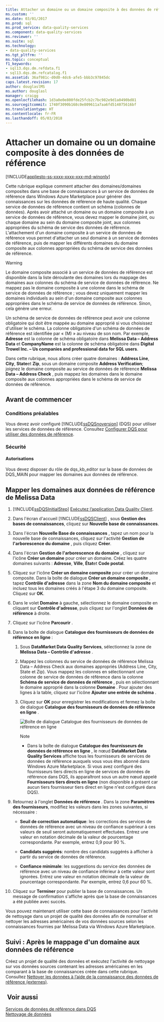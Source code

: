 ```yaml
---
title: Attacher un domaine ou un domaine composite à des données de référence | Microsoft Docs
ms.custom: ''
ms.date: 03/01/2017
ms.prod: sql
ms.prod_service: data-quality-services
ms.component: data-quality-services
ms.reviewer: ''
ms.suite: sql
ms.technology:
- data-quality-services
ms.tgt_pltfrm: ''
ms.topic: conceptual
f1_keywords:
- sql13.dqs.dm.refdata.f1
- sql13.dqs.dm.refcatalog.f1
ms.assetid: 36af981c-d0d0-4dc6-afe5-bbb3c97845dc
caps.latest.revision: 17
author: douglaslMS
ms.author: douglasl
manager: craigg
ms.openlocfilehash: 1d3a0e0e800fde25fcb2c7bc982e9d1a0490bd81
ms.sourcegitcommit: 1740f3090b168c0e809611a7aa6fd514075616bf
ms.translationtype: HT
ms.contentlocale: fr-FR
ms.lasthandoff: 05/03/2018
---
```

# <a name="attach-domain-or-composite-domain-to-reference-data"></a>Attacher un domaine ou un domaine composite à des données de référence

[!INCLUDE[appliesto-ss-xxxx-xxxx-xxx-md-winonly](../includes/appliesto-ss-xxxx-xxxx-xxx-md-winonly.md)]

  Cette rubrique explique comment attacher des domaines/domaines composites dans une base de connaissances à un service de données de référence dans Windows Azure Marketplace pour générer des connaissances sur les données de référence de haute qualité. Chaque service de données de référence contient un schéma (colonnes de données). Après avoir attaché un domaine ou un domaine composite à un service de données de référence, vous devez mapper le domaine joint, ou chaque domaine au sein du domaine composite joint, aux colonnes appropriées du schéma de service des données de référence. L'attachement d'un domaine composite à un service de données de référence vous permet d'attacher un seul domaine à un service de données de référence, puis de mapper les différents domaines du domaine composite aux colonnes appropriées du schéma de service des données de référence.  
  
> [!WARNING]  
>  Le domaine composite associé à un service de données de référence est disponible dans la liste déroulante des domaines lors du mappage des domaines aux colonnes du schéma de service de données de référence. Ne mappez pas le domaine composite à une colonne dans le schéma de service de données de référence ; vous devez uniquement mapper les domaines individuels au sein d'un domaine composite aux colonnes appropriées dans le schéma de service de données de référence. Sinon, cela génère une erreur.  
  
 Un schéma de service de données de référence peut avoir une colonne obligatoire qui doit être mappée au domaine approprié si vous choisissez d'utiliser le schéma. La colonne obligatoire d'un schéma de données de référence est identifiée par « (M) » au niveau de son nom. Par exemple, **Adresse** est la colonne de schéma obligatoire dans **Melissa Data – Address Data** et **CompanyName** est la colonne de schéma obligatoire dans **Digital Trowel Inc. – Us companies and professional data for SQL users**.  
  
 Dans cette rubrique, nous allons créer quatre domaines : **Address Line**, **City**, **State**et **Zip**, sous un domaine composite **Address Verification**; joignez le domaine composite au service de données de référence **Melissa Data – Address Check** , puis mappez les domaines dans le domaine composite aux colonnes appropriées dans le schéma de service de données de référence.  
  
## <a name="before-you-begin"></a>Avant de commencer  
  
###  <a name="Prerequisites"></a> Conditions préalables  
 Vous devez avoir configuré [!INCLUDE[ssDQSnoversion](../includes/ssdqsnoversion-md.md)] (DQS) pour utiliser les services de données de référence. Consultez [Configurer DQS pour utiliser des données de référence](../data-quality-services/configure-dqs-to-use-reference-data.md).  
  
###  <a name="Security"></a> Sécurité  
  
#### <a name="permissions"></a>Autorisations  
 Vous devez disposer du rôle de dqs_kb_editor sur la base de données de DQS_MAIN pour mapper les domaines aux données de référence.  
  
##  <a name="Map"></a> Mapper les domaines aux données de référence de Melissa Data  
  
1.  [!INCLUDE[ssDQSInitialStep](../includes/ssdqsinitialstep-md.md)] [Exécutez l’application Data Quality Client](../data-quality-services/run-the-data-quality-client-application.md).  
  
2.  Dans l'écran d'accueil [!INCLUDE[ssDQSClient](../includes/ssdqsclient-md.md)] , sous **Gestion des bases de connaissances**, cliquez sur **Nouvelle base de connaissances**.  
  
3.  Dans l'écran **Nouvelle Base de connaissances** , tapez un nom pour la nouvelle base de connaissances, cliquez sur l'activité **Gestion de l'arborescence du domaine** , puis cliquez **Créer**.  
  
4.  Dans l'écran **Gestion de l'arborescence du domaine** , cliquez sur l'icône **Créer un domaine** pour créer un domaine. Créez les quatre domaines suivants : **Adresse**, **Ville**, **État**et **Code postal**.  
  
5.  Cliquez sur l'icône **Créer un domaine composite** pour créer un domaine composite. Dans la boîte de dialogue **Créer un domaine composite** , tapez **Contrôle d'adresse** dans la zone **Nom du domaine composite** et incluez tous les domaines créés à l'étape 3 du domaine composite. Cliquez sur **OK**.  
  
6.  Dans le volet **Domaine** à gauche, sélectionnez le domaine composite en cliquant sur **Contrôle d'adresse**, puis cliquez sur l'onglet **Données de référence** à droite.  
  
7.  Cliquez sur l'icône **Parcourir** .  
  
8.  Dans la boîte de dialogue **Catalogue des fournisseurs de données de référence en ligne** :  
  
    1.  Sous **DataMarket Data Quality Services**, sélectionnez la zone de **Melissa Data – Contrôle d'adresse** .  
  
    2.  Mappez les colonnes du service de données de référence Melissa Data – Address Check aux domaines appropriés (Address Line, City, State et Zip). Vous mappez les colonnes en sélectionnant une colonne de service de données de référence dans la colonne **Schéma de service de données de référence** , puis en sélectionnant le domaine approprié dans la colonne **Domaine** . Pour ajouter des lignes à la table, cliquez sur l'icône **Ajouter une entrée de schéma** .  
  
    3.  Cliquez sur **OK** pour enregistrer les modifications et fermez la boîte de dialogue **Catalogue des fournisseurs de données de référence en ligne** .  
  
         ![Boîte de dialogue Catalogue des fournisseurs de données de référence en ligne](../data-quality-services/media/dqs-onlinereferencedataproviderscatalog.gif "Boîte de dialogue Catalogue des fournisseurs de données de référence en ligne")  
  
        > [!NOTE]  
        >  -   Dans la boîte de dialogue **Catalogue des fournisseurs de données de référence en ligne** , le nœud **DataMarket Data Quality Services** affiche tous les fournisseurs de services de données de référence auxquels vous vous êtes abonné dans Windows Azure Marketplace. Si vous avez configuré des fournisseurs tiers directs en ligne de services de données de référence dans DQS, ils apparaîtront sous un autre nœud appelé **Fournisseurs tiers directs en ligne** (non disponible à présent car aucun tiers fournisseur tiers direct en ligne n'est configuré dans DQS).  
  
9. Retournez à l'onglet **Données de référence** . Dans la zone **Paramètres des fournisseurs**, modifiez les valeurs dans les zones suivantes, si nécessaire :  
  
    -   **Seuil de correction automatique**: les corrections des services de données de référence avec un niveau de confiance supérieur à ces valeurs de seuil seront automatiquement effectuées. Entrez une valeur en notation décimale de la valeur de pourcentage correspondante. Par exemple, entrez 0,9 pour 90 %.  
  
    -   **Candidats suggérés**: nombre des candidats suggérés à afficher à partir du service de données de référence.  
  
    -   **Confiance minimale**: les suggestions du service des données de référence avec un niveau de confiance inférieur à cette valeur sont ignorées. Entrez une valeur en notation décimale de la valeur de pourcentage correspondante. Par exemple, entrez 0,6 pour 60 %.  
  
10. Cliquez sur **Terminer** pour publier la base de connaissances. Un message de confirmation s'affiche après que la base de connaissances a été publiée avec succès.  
  
 Vous pouvez maintenant utiliser cette base de connaissances pour l'activité de nettoyage dans un projet de qualité des données afin de normaliser et nettoyer les adresses américaines de vos données sources selon les connaissances fournies par Melissa Data via Windows Azure Marketplace.  
  
##  <a name="FollowUp"></a> Suivi : Après le mappage d'un domaine aux données de référence  
 Créez un projet de qualité des données et exécutez l'activité de nettoyage sur vos données sources contenant les adresses américaines en les comparant à la base de connaissances créée dans cette rubrique. Consultez [Nettoyer les données à l’aide de la connaissance des données de référence &#40;externes&#41;](../data-quality-services/cleanse-data-using-reference-data-external-knowledge.md).  
  
## <a name="see-also"></a> Voir aussi  
 [Services de données de référence dans DQS](../data-quality-services/reference-data-services-in-dqs.md)   
 [Nettoyage de données](../data-quality-services/data-cleansing.md)  
  
  
